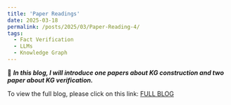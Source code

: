 ```yaml
---
title: 'Paper Readings'
date: 2025-03-18
permalink: /posts/2025/03/Paper-Reading-4/
tags:
  - Fact Verification
  - LLMs
  - Knowledge Graph
---
```

🐳 ***In this blog, I will introduce one papers about KG construction and two paper about KG verification.***

To view the full blog, please click on this link: [FULL BLOG](https://ximei-sommer.github.io/Ximei-Sommer//files/Paper%20Readings%201b91d4b80d3980d99cf4f30382c76acc.html)

